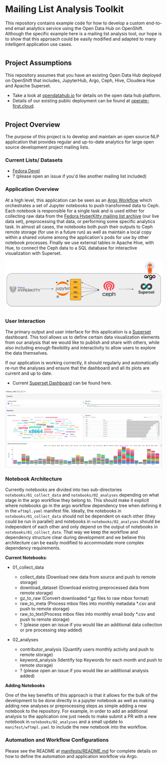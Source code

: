 # Mailing List Analysis Toolkit

This repository contains example code for how to develop a custom end-to-end email analytics service using the Open Data Hub on OpenShift. Although the specific example here is a mailing list analysis tool, our hope is to show that this approach could be easily modified and adapted to many intelligent application use cases.

#
## Project Assumptions
This repository assumes that you have an existing Open Data Hub deployed on OpenShift that includes, JupyterHub, Argo, Ceph, Hive, Cloudera Hue and Apache Superset.

* Take a look at [opendatahub.io](https://www.opendatahub.io) for details on the open data hub platform.
* Details of our existing public deployment can be found at [operate-first.cloud](https://www.operate-first.cloud/).

#
## Project Overview
The purpose of this project is to develop and maintain an open source NLP application that provides regular and up-to-date analytics for large open source development project  mailing lists.

### **Current Lists/ Datasets**
* [Fedora Devel](https://lists.fedoraproject.org/archives/list/devel@lists.fedoraproject.org/)
* ? (please open an issue if you'd like another mailing list included)

### **Application Overview**

At a high level, this application can be seen as an [Argo Workflow](https://argoproj.github.io/argo/) which orchestrates a set of Jupyter notebooks to push transformed data to Ceph. Each notebook is responsible for a single task and is used either for collecting raw data from the [Fedora HyperKitty mailing list archive](https://lists.fedoraproject.org/archives/) (our live data set), preprocessing that data, or performing some specific analytics task. In almost all cases, the notebooks both push their outputs to Ceph remote storage (for use in a future run) as well as maintain a local copy within a shared volume among the application's pods for use by other notebook processes. Finally we use external tables in Apache Hive, with Hue, to connect the Ceph data to a SQL database for interactive visualization with Superset.

![](docs/assets/images/app-overview.png)


### **User Interaction**

The primary output and user interface for this application is a [Superset](https://superset.apache.org/) dashboard. This tool allows us to define certain data visualization elements from our analysis that we would like to publish and share with others, while also including enough flexibility and interactivity to allow users to explore the data themselves.

If our application is working correctly, it should regularly and automatically re-run the analyses and ensure that the dashboard and all its plots are current and up to date.

* Current [Superset Dashboard](https://superset.datahub.redhat.com/superset/dashboard/fedora_mail/) can be found here.

![](docs/assets/images/fedora-dashboard.png)


### **Notebook Architecture**

Currently notebooks are divided into two sub-directories `notebooks/01_collect_data` and `notebooks/02_analyses` depending on what stage in the argo workflow they belong to. This should make it explicit where notebooks go in the argo workflow dependency tree when defining it in the `wftmpl.yaml` manifest file. Ideally, the notebooks in `notebooks/01_collect_data` should not be dependent on each other (they could be run in parallel) and notebooks in `notebooks/02_analyses` should be independent of each other and only depend on the output of notebooks in `notebooks/01_collect_date`. That way we keep the workflow and dependency structure clear during development and we believe this architecture can be easily modified to accommodate more complex dependency requirements.

**Current Notebooks**:

* 01_collect_data

    * collect_data (Download new data from source and push to remote storage)
    * download_dataset (Download existing preprocessed data from remote storage)
    * gz_to_raw (Convert downloaded *.gz files to raw mbox format)
    * raw_to_meta (Process mbox files into monthly metadata *.csv and push to remote storage)
    * raw_to_text(Process mbox files into monthly email body *.csv and push to remote storage)
    * ? (please open an issue if you would like an additional data collection or pre processing step added)

 * 02_analyses

    * contributor_analysis (Quantify users monthly activity and push to remote storage)
    * keyword_analysis (Identify top Keywords for each month and push to remote storage)
    * ? (please open an issue if you would like an additional analysis added)

**Adding Notebooks**

One of the key benefits of this approach is that it allows for the bulk of the development to be done directly in a jupyter notebook as well as making adding new analyses or preprocessing steps as simple adding a new notebook to the repository. For example, in order to add an additional analysis to the application one just needs to make submit a PR with a new notebook in `notebooks/02_analyses` and a small update to `manifest/wftmpl.yaml` to include the new notebook into the workflow.


### Automation and Workflow Configurations

Please see the README at [manifests/README.md](manifests/README.md) for complete details on how to define the automation and application workflow via Argo.
